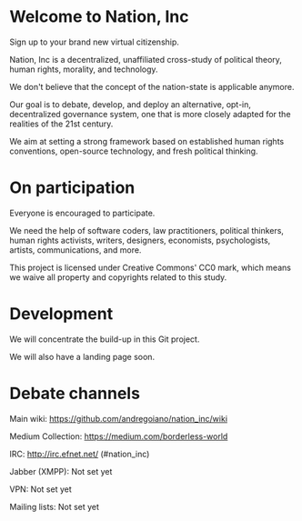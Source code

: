 Welcome to Nation, Inc
==========

Sign up to your brand new virtual citizenship.

Nation, Inc is a decentralized, unaffiliated cross-study of political theory, human rights, morality, and technology.

We don't believe that the concept of the nation-state is applicable anymore.

Our goal is to debate, develop, and deploy an alternative, opt-in, decentralized governance system, one that is more closely adapted for the realities of the 21st century.

We aim at setting a strong framework based on established human rights conventions, open-source technology, and fresh political thinking.


On participation
==========

Everyone is encouraged to participate.

We need the help of software coders, law practitioners, political thinkers, human rights activists, writers, designers, economists, psychologists, artists, communications, and more.

This project is licensed under Creative Commons' CC0 mark, which means we waive all property and copyrights related to this study.


Development
==========

We will concentrate the build-up in this Git project.

We will also have a landing page soon.


Debate channels
==========

Main wiki:
https://github.com/andregoiano/nation_inc/wiki

Medium Collection:
https://medium.com/borderless-world

IRC:
http://irc.efnet.net/ (#nation_inc)

Jabber (XMPP):
Not set yet

VPN:
Not set yet

Mailing lists:
Not set yet
